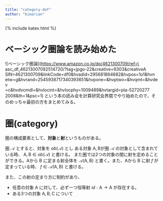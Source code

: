 ```yaml
---
title: "category-def"
author: "kimarian"
---
```


{% include katex.html %}

# ベーシック圏論を読み始めた

![ベーシック圏論](https://www.amazon.co.jp/dp/4621300709/ref=\
asc_df_46213007092514720/?tag=jpgo-22&creative=9303&creativeA\
SIN=4621300709&linkCode=df0&hvadid=295681864682&hvpos=1o1&hvn\
etw=g&hvrand=2545938717340393651&hvpone=&hvptwo=&hvqmt=&hvdev\
=c&hvdvcmdl=&hvlocint=&hvlocphy=1009489&hvtargid=pla-52720277\
2008&th=1&psc=1) という本の読み会を計算研究会界隈でやり始めたので、そのめっちゃ最初の方をまとめてみる。

# 圏(category)

圏の構成要素として、**対象**と**射**というものがある。

圏 $\mathcal{A}$ とすると、対象を $ob({\mathcal{A}})$ とし
ある対象 $\mathrm{A}, \mathrm{B}$が圏  $\mathcal{A}$ の対象として含まれている時、 $\mathrm{A},  \mathrm{B} \in ob(\mathcal{A})$ と書ける。
また圏では2つの対象の間に射を定めることができる。$\mathrm{A}$から $\mathrm{B}$ に定まる射全体を $\mathcal{A}(\mathrm{A}, \mathrm{B})$ と書く。また、$\mathrm{A}$から $\mathrm{B}$ に射 $f$ が定まっている時、
$f \in \mathcal{A}(\mathrm{A}, \mathrm{B})$  と書ける。

また、この射の定まり方に制約があり、

- 任意の対象 $\mathrm{A}$ に対して、必ず一つ恒等射 $id : \mathrm{A} \rightarrow \mathrm{A}$ が存在する。
- ある3つの対象 $\mathrm{A}, \mathrm{B}, \mathrm{C}$ について





